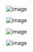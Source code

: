 
![image](https://github.com/LuCXaDs/nbMatchingTeams/assets/69203865/c5aa4533-71d9-4127-8d65-7e471a42164c)


![image](https://github.com/LuCXaDs/nbMatchingTeams/assets/69203865/2dba78f0-6cd3-480e-811d-adb96055997a)


![image](https://github.com/LuCXaDs/nbMatchingTeams/assets/69203865/79a48eb6-011f-4e7b-92e5-dd2e190eb975)


![image](https://github.com/LuCXaDs/nbMatchingTeams/assets/69203865/81458f01-483e-4bd4-b676-eb88ff7a3865)
